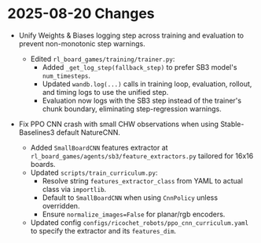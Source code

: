 # 2025-08-20 Changes

- Unify Weights & Biases logging step across training and evaluation to prevent non-monotonic step warnings.
  - Edited `rl_board_games/training/trainer.py`:
    - Added `_get_log_step(fallback_step)` to prefer SB3 model's `num_timesteps`.
    - Updated `wandb.log(...)` calls in training loop, evaluation, rollout, and timing logs to use the unified step.
    - Evaluation now logs with the SB3 step instead of the trainer's chunk boundary, eliminating step-regression warnings.

- Fix PPO CNN crash with small CHW observations when using Stable-Baselines3 default NatureCNN.
  - Added `SmallBoardCNN` features extractor at `rl_board_games/agents/sb3/feature_extractors.py` tailored for 16x16 boards.
  - Updated `scripts/train_curriculum.py`:
    - Resolve string `features_extractor_class` from YAML to actual class via `importlib`.
    - Default to `SmallBoardCNN` when using `CnnPolicy` unless overridden.
    - Ensure `normalize_images=False` for planar/rgb encoders.
  - Updated config `configs/ricochet_robots/ppo_cnn_curriculum.yaml` to specify the extractor and its `features_dim`.
